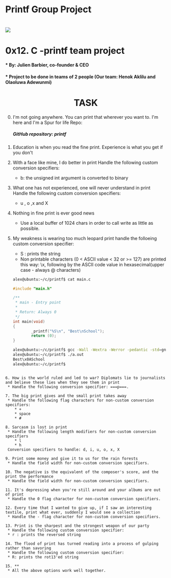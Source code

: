 # Printf Group Project
<h1> <img src="https://s3.amazonaws.com/intranet-projects-files/holbertonschool-low_level_programming/228/printf.png"?raw=true" /> </h1>
<h1> 0x12. C -printf team project </h1>
<h4>   * By: Julien Barbier, co-founder & CEO </h4>
<h4>   * Project to be done in teams of 2 people (Our team: Henok Aklilu and Olaoluwa Adewunmi) </h4>
<h1 align="center"><b>TASK</b></h1>
 
0. I'm not going anywhere. You can print that wherever you want to. I'm here and I'm a Spur for life
     Repo:
      <h5>GitHub repository: printf</h5>
1. Education is when you read the fine print. Experience is what you get if you don't

2. With a face like mine, I do better in print
 Handle the following custom conversion specifiers:
   * b: the unsigned int argument is converted to binary</h6>

3. What one has not experienced, one will never understand in print
  Handle the following custom conversion specifiers:
   * u , o ,x and X
	
4. Nothing in fine print is ever good news
   * Use a local buffer of 1024 chars in order to call write as little as possible.

5. My weakness is wearing too much leopard print
   handle the folloeing custom conversion specifier:
   * S : prints the string
   * Non printable characters (0 < ASCII value < 32 or >= 127) are printed this way: \x, following by the ASCII code value in hexasecimal(upper case - always @ characters)


	```bash
	alex@ubuntu:~/c/printf$ cat main.c
	```
	```c
	#include "main.h"

	/**
	 * main - Entry point
	 *
	 * Return: Always 0
	 */
	int main(void)
	{
			_printf("%S\n", "Best\nSchool");
			return (0);
	}
	```
	```bash
	alex@ubuntu:~/c/printf$ gcc -Wall -Wextra -Werror -pedantic -std=gnu89 main.c
	alex@ubuntu:~/c/printf$ ./a.out
	Best\x0ASchool
	alex@ubuntu:~/c/printf$
  ```

6. How is the world ruled and led to war? Diplomats lie to journalists and believe these lies when they see them in print
   * Handle the following conversion specifier: ===p===.

7. The big print gives and the small print takes away
   * Handle the following flag characters for non-custom conversion specifiers:
      * + 
      * space
      * #

8. Sarcasm is lost in print
   * Handle the following length modifiers for non-custom conversion specifiers
      * l
      * h
   Conversion specifiers to handle: d, i, u, o, x, X

9. Print some money and give it to us for the rain forests
   * Handle the field width for non-custom conversion specifiers.

10. The negative is the equivalent of the composer's score, and the print the performance
   * Handle the field width for non-custom conversion specifiers.

11. It's depressing when you're still around and your albums are out of print  
   * Handle the 0 flag character for non-custom conversion specifiers.

12. Every time that I wanted to give up, if I saw an interesting textile, print what ever, suddenly I would see a collection
   * Handle the - flag character for non-custom conversion specifiers.

13. Print is the sharpest and the strongest weapon of our party
   * Handle the following custom conversion specifier:
   * r : prints the reversed string

14. The flood of print has turned reading into a process of gulping rather than savoring
   * Handle the following custom conversion specifier:
   * R: prints the rot13'ed string
 
15. **
   * All the above options work well together.
